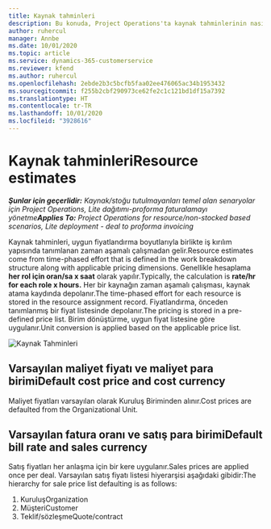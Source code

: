 ```yaml
---
title: Kaynak tahminleri
description: Bu konuda, Project Operations'ta kaynak tahminlerinin nasıl hesaplanacağı hakkında bilgiler sağlanmaktadır.
author: ruhercul
manager: Annbe
ms.date: 10/01/2020
ms.topic: article
ms.service: dynamics-365-customerservice
ms.reviewer: kfend
ms.author: ruhercul
ms.openlocfilehash: 2ebde2b3c5bcfb5faa02ee476065ac34b1953432
ms.sourcegitcommit: f255b2cbf290973ce62fe2c1c121bd1df15a7392
ms.translationtype: HT
ms.contentlocale: tr-TR
ms.lasthandoff: 10/01/2020
ms.locfileid: "3928616"
---
```

# <a name="resource-estimates"></a><span data-ttu-id="775db-103">Kaynak tahminleri</span><span class="sxs-lookup"><span data-stu-id="775db-103">Resource estimates</span></span>

<span data-ttu-id="775db-104">_**Şunlar için geçerlidir:** Kaynak/stoğu tutulmayanları temel alan senaryolar için Project Operations, Lite dağıtımı-proforma faturalamayı yönetme_</span><span class="sxs-lookup"><span data-stu-id="775db-104">_**Applies To:** Project Operations for resource/non-stocked based scenarios, Lite deployment - deal to proforma invoicing_</span></span>

<span data-ttu-id="775db-105">Kaynak tahminleri, uygun fiyatlandırma boyutlarıyla birlikte iş kırılım yapısında tanımlanan zaman aşamalı çalışmadan gelir.</span><span class="sxs-lookup"><span data-stu-id="775db-105">Resource estimates come from time-phased effort that is defined in the work breakdown structure along with applicable pricing dimensions.</span></span> <span data-ttu-id="775db-106">Genellikle hesaplama **her rol için oran/sa x saat** olarak yapılır.</span><span class="sxs-lookup"><span data-stu-id="775db-106">Typically, the calculation is **rate/hr for each role x hours.**</span></span> <span data-ttu-id="775db-107">Her bir kaynağın zaman aşamalı çalışması, kaynak atama kaydında depolanır.</span><span class="sxs-lookup"><span data-stu-id="775db-107">The time-phased effort for each resource is stored in the resource assignment record.</span></span> <span data-ttu-id="775db-108">Fiyatlandırma, önceden tanımlanmış bir fiyat listesinde depolanır.</span><span class="sxs-lookup"><span data-stu-id="775db-108">The pricing is stored in a pre-defined price list.</span></span> <span data-ttu-id="775db-109">Birim dönüştürme, uygun fiyat listesine göre uygulanır.</span><span class="sxs-lookup"><span data-stu-id="775db-109">Unit conversion is applied based on the applicable price list.</span></span>

![Kaynak Tahminleri](./media/navigation12.png)

## <a name="default-cost-price-and-cost-currency"></a><span data-ttu-id="775db-111">Varsayılan maliyet fiyatı ve maliyet para birimi</span><span class="sxs-lookup"><span data-stu-id="775db-111">Default cost price and cost currency</span></span>

<span data-ttu-id="775db-112">Maliyet fiyatları varsayılan olarak Kuruluş Biriminden alınır.</span><span class="sxs-lookup"><span data-stu-id="775db-112">Cost prices are defaulted from the Organizational Unit.</span></span>

## <a name="default-bill-rate-and-sales-currency"></a><span data-ttu-id="775db-113">Varsayılan fatura oranı ve satış para birimi</span><span class="sxs-lookup"><span data-stu-id="775db-113">Default bill rate and sales currency</span></span>

<span data-ttu-id="775db-114">Satış fiyatları her anlaşma için bir kere uygulanır.</span><span class="sxs-lookup"><span data-stu-id="775db-114">Sales prices are applied once per deal.</span></span> <span data-ttu-id="775db-115">Varsayılan satış fiyatı listesi hiyerarşisi aşağıdaki gibidir:</span><span class="sxs-lookup"><span data-stu-id="775db-115">The hierarchy for sale price list defaulting is as follows:</span></span>

1. <span data-ttu-id="775db-116">Kuruluş</span><span class="sxs-lookup"><span data-stu-id="775db-116">Organization</span></span>
2. <span data-ttu-id="775db-117">Müşteri</span><span class="sxs-lookup"><span data-stu-id="775db-117">Customer</span></span>
3. <span data-ttu-id="775db-118">Teklif/sözleşme</span><span class="sxs-lookup"><span data-stu-id="775db-118">Quote/contract</span></span>
